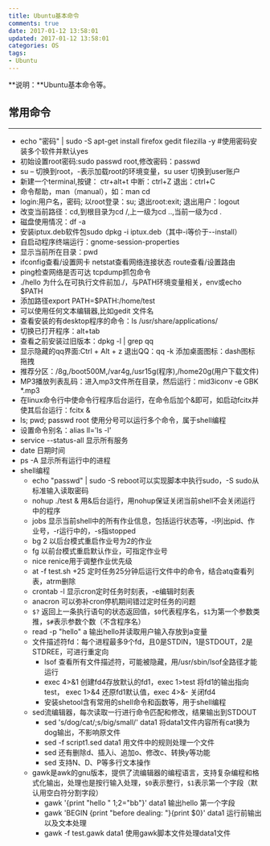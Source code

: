 ```yaml
---
title: Ubuntu基本命令
comments: true
date: 2017-01-12 13:58:01
updated: 2017-01-12 13:58:01
categories: OS
tags:
- Ubuntu
---
```


**说明：**Ubuntu基本命令等。
<!-- more -->


## 常用命令
---
* echo "密码" | sudo -S apt-get install firefox gedit filezilla -y  #使用密码安装多个软件并默认yes
* 初始设置root密码:sudo passwd root,修改密码：passwd
* su – 切换到root，-表示加载root的环境变量，su user 切换到user账户
* 新建一个terminal,按键：  ctr+alt+t  中断：ctrl+Z 退出：ctrl+C
* 命令帮助，man（manual），如：man cd
* login:用户名，密码; 以root登录：su; 退出root:exit; 退出用户：logout
* 改变当前路径：cd,到根目录为cd /,上一级为cd ..,当前一级为cd .
* 磁盘使用情况：df -a
* 安装iptux.deb软件包sudo dpkg -i iptux.deb（其中-i等价于--install）
* 自启动程序终端运行：gnome-session-properties
* 显示当前所在目录：pwd
* ifconfig查看/设置网卡 netstat查看网络连接状态 route查看/设置路由
* ping检查网络是否可达 tcpdump抓包命令
* ./hello 为什么在可执行文件前加./，与PATH环境变量相关，env或echo $PATH
* 添加路径export PATH=$PATH:/home/test
* 可以使用任何文本编辑器,比如gedit 文件名
* 查看安装的有desktop程序的命令：ls /usr/share/applications/
* 切换已打开程序：alt+tab
* 查看之前安装过旧版本：dpkg -l | grep qq
* 显示隐藏的qq界面:Ctrl + Alt + z  退出QQ：qq -k  添加桌面图标：dash图标拖拽
* 推荐分区：/8g,/boot500M,/var4g,/usr15g(程序),/home20g(用户下载文件)
* MP3播放列表乱码：进入mp3文件所在目录，然后运行：mid3iconv -e GBK *.mp3 
* 在linux命令行中使命令行程序后台运行，在命令后加个&即可，如启动fcitx并使其后台运行：fcitx &
* ls; pwd; passwd root 使用分号可以运行多个命令，属于shell编程
* 设置命令别名：alias ll='ls -l'
* service --status-all  显示所有服务
* date  日期时间
* ps -A 显示所有运行中的进程
* shell编程
	* echo "passwd" | sudo -S reboot可以实现脚本中执行sudo，-S sudo从标准输入读取密码
	* nohup ./test & 用&后台运行，用nohup保证关闭当前shell不会关闭运行中的程序
	* jobs  显示当前shell中的所有作业信息，包括运行状态等，-l列出pid、作业号，-r运行中的，-s指stopped
	* bg 2 以后台模式重启作业号为2的作业
	* fg 以前台模式重启默认作业，可指定作业号
	* nice renice用于调整作业优先级
	* at -f test.sh +25 定时任务25分钟后运行文件中的命令，结合atq查看列表，atrm删除
	* crontab -l  显示cron定时任务时刻表，-e编辑时刻表
	* anacron 可以弥补cron停机期间错过定时任务的问题
	* `$?` 返回上一条执行语句的状态返回值，`$0`代表程序名，`$1`为第一个参数类推，`$#`表示参数个数（不含程序名）
	* read -p "hello" a 输出hello并读取用户输入存放到a变量
	* 文件描述符fd：每个进程最多9个fd，且0是STDIN，1是STDOUT，2是STDREE，可进行重定向
		* lsof 查看所有文件描述符，可能被隐藏，用/usr/sbin/lsof全路径才能运行
		* exec 4>&1 创建fd4存放默认的fd1，exec 1>test 将fd1的输出指向test， exec 1>&4 还原fd1默认值，exec 4>&- 关闭fd4  
		* 安装shetool含有常用的shell命令和函数等，用于shell编程
	* sed流编辑器，每次读取一行进行命令匹配和修改，结果输出到STDOUT
		* sed 's/dog/cat/;s/big/small/' data1 将data1文件内容所有cat换为dog输出，不影响原文件
		* sed -f script1.sed data1 用文件中的规则处理一个文件
		* sed 还有删除d、插入i、追加o、修改c、转换y等功能
		* sed 支持N、D、P等多行文本操作
	* gawk是awk的gnu版本，提供了流编辑器的编程语言，支持复杂编程和格式化输出，处理也是按行输入处理，`$0`表示整行，`$1`表示第一个字段（默认用空白符分割字段）
		* gawk '{print "hello " $1;$2="bb"}' data1 输出hello 第一个字段
		* gawk 'BEGIN {print "before dealing: "}{print $0}' data1 运行前输出以及文本处理
		* gawk -f test.gawk data1 使用gawk脚本文件处理data1文件

